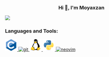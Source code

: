 <h3 align="center">Hi 👋, I'm Moyaxzan</h3>

<img src="https://github-readme-stats.vercel.app/api?username=Moyaxzan&bg_color=00000000&title_color=9745f5&icon_color=9f4bff&border_color=9f4bff&text_color=ffffff&show_icons=true"></img>
<h3 align="left">Languages and Tools:</h3>
<p align="left"> <a href="https://www.cprogramming.com/" target="_blank" rel="noreferrer"> <img src="https://raw.githubusercontent.com/devicons/devicon/master/icons/c/c-original.svg" alt="c" width="40" height="40"/> </a> <a href="https://git-scm.com/" target="_blank" rel="noreferrer"> <img src="https://www.vectorlogo.zone/logos/git-scm/git-scm-icon.svg" alt="git" width="40" height="40"/> </a> <a href="https://www.linux.org/" target="_blank" rel="noreferrer"> <img src="https://raw.githubusercontent.com/devicons/devicon/master/icons/linux/linux-original.svg" alt="linux" width="40" height="40"/> </a> <a href="https://www.python.org" target="_blank" rel="noreferrer"> <img src="https://raw.githubusercontent.com/devicons/devicon/master/icons/python/python-original.svg" alt="python" width="40" height="40"/> </a>
<a href="https://www.vim.org/" target="_blank" rel="noreferrer"> <img src="https://w7.pngwing.com/pngs/593/847/png-transparent-vim-text-editor-keyboard-shortcut-computer-icons-linux-linux-angle-rectangle-triangle-thumbnail.png" alt="neovim" width="35" height="40"/> </a>
